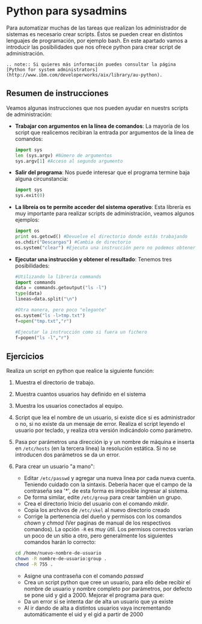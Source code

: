 # Python para sysadmins

Para automatizar muchas de las tareas que realizan los administrador de sistemas es necesario crear scripts. Éstos se pueden crear en distintos lenguajes de programación, por ejemplo bash. En este apartado vamos a introducir las posibilidades que nos ofrece python para crear script de administración.

```eval_rst
.. note:: Si quieres más información puedes consultar la página [Python for system administrators](http://www.ibm.com/developerworks/aix/library/au-python).
```

## Resumen de instrucciones

Veamos algunas instrucciones que nos pueden ayudar en nuestrs scripts de administración:

* **Trabajar con argumentos en la línea de comandos**: La mayoría de los script que realicemos recibiran la entrada por argumentos de la línea de comandos:
	
	```python
	import sys
	len (sys.argv) #Número de argumentos
	sys.argv[1] #Acceso al segundo argumento
	```

* **Salir del programa**: Nos puede interesar que el programa termine baja alguna circunstancia:

	```python
	import sys
	sys.exit(0)
	```

* **La libreía os te permite acceder del sistema operativo**: Esta librería es muy importante para realizar scripts de administración, veamos algunos ejemplos:

	```python
	import os
	print os.getcwd() #Devuelve el directorio donde estás trabajando
	os.chdir("Descargas") #Cambia de directorio
	os.system("clear") #Ejecuta una instrucción pero no podemos obtener el resultado
	```

* **Ejecutar una instrucción y obtener el resultado**: Tenemos tres posibilidades:

	```python
	#Utilizando la librería commands
	import commands
	data = commands.getoutput("ls -l")
	type(data)
	lineas=data.split("\n")

	#Otra manera, pero poco "elegante"
	os.system("ls -l>tmp.txt")
	f=open("tmp.txt","r")

	#Ejecutar la instrucción como si fuera un fichero
	f=popen("ls -l","r")
	```

## Ejercicios

Realiza un script en python que realice la siguiente función:

1. Muestra el directorio de trabajo.
2. Muestra cuantos usuarios hay definido en el sistema
3. Muestra los usuarios conectados al equipo.
4. Script que lea el nombre de un usuario, si existe dice si es administrador o no, si no existe da un mensaje de error. Realiza el script leyendo el usuario por teclado, y realiza otra versión indicándolo como parámetro.
5. Pasa por parámetros una dirección ip y un nombre de máquina e inserta en ``/etc/hosts`` (en la tercera línea) la resolución estática. Si no se introducen dos parámetros se da un error.
6. Para crear un usuario "a mano":

    * Editar ``/etc/passwd`` y agregar una nueva linea por cada nueva cuenta. Teniendo cuidado con la sintaxis. Debería hacer que el campo de la contraseña sea '*', de esta forma es imposible ingresar al sistema.
    * De forma similar, edite ``/etc/group`` para crear también un grupo.
    * Crea el directorio Inicio del usuario con el comando *mkdir*.
    * Copia los archivos de ``/etc/skel`` al nuevo directorio creado 
    * Corrige la pertenencia del dueño y permisos con los comandos *chown* y *chmod* (Ver paginas de manual de los respectivos comandos). La opción ``-R`` es muy útil. Los permisos correctos varían un poco de un sitio a otro, pero generalmente los siguientes comandos harán lo correcto:

	```bash
	cd /home/nuevo-nombre-de-usuario
	chown -R nombre-de-usuario:group .
	chmod -R 755 .
	```
    * Asigne una contraseña con el comando *passwd*
    * Crea un script python que cree un usuario, para ello debe recibir el nombre de usuario y nombre completo por parámetros, por defecto se pone uid y gid a 2000. Mejorar el programa para que:
    * Da un error si se intenta dar de alta un usuario que ya existe
    * Al ir dando de alta a distintos usuarios vaya incrementando automáticamente el uid y el gid a partir de 2000